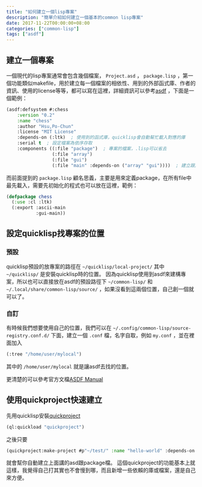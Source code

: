 ```yaml
---
title: "如何建立一個lisp專案"
description: "簡單介紹如何建立一個基本的common lisp專案"
date: 2017-11-22T00:00:00+08:00
categories: ["common-lisp"]
tags: ["asdf"]
---
```

## 建立一個專案
一個現代的lisp專案通常會包含幾個檔案， `Project.asd` ， `package.lisp` ，第一個功能類似makefile，用於建立每一個檔案的相依性、用到的外部函式庫、作者的資訊、使用的license等等，都可以寫在這裡，詳細資訊可以參考[asdf](https://common-lisp.net/project/asdf/) ，下面是一個範例：

``` lisp
(asdf:defsystem #:chess
    :version "0.2"
    :name "chess"
    :author "Hsu,Po-Chun"
    :license "MIT License"
    :depends-on (:ltk)  ; 使用到的函式庫，quicklisp會自動幫忙載入對應的庫
    :serial t  ; 設定檔案為依序存取
    :components ((:file "package")  ; 專案的檔案，.lisp可以省去
                 (:file "array")
                 (:file "gui")
                 (:file "main" :depends-on ("array" "gui"))))  ; 建立跟其他檔案的相依性
```
<!--more-->
而前面提到的 `package.lisp` 顧名思義，主要是用來定義package，在所有file中最先載入，需要先初始化的程式也可以放在這裡，範例：

``` lisp
(defpackage chess
  (:use :cl :ltk)
  (:export :ascii-main
           :gui-main))
```

## 設定quicklisp找專案的位置
### 預設
quicklisp預設的放專案的路徑在 `~/quicklisp/local-project/` 其中 `~/quicklisp/` 是安裝quicklisp時的位置。
因為quicklisp使用到asdf來建構專案，所以也可以直接放在asdf的預設路徑下 `~/common-lisp/` 和 `~/.local/share/common-lisp/source/` ，如果沒看到這兩個位置，自己創一個就可以了。
### 自訂
有時候我們想要使用自己的位置，我們可以在 `~/.config/common-lisp/source-registry.conf.d/` 下面，建立一個 `.conf` 檔，名字自取，例如 `my.conf` ，並在裡面加入

``` lisp
(:tree "/home/user/mylocal")
```
其中的 `/home/user/mylocal` 就是讓asdf去找的位置。

更清楚的可以參考官方文檔[ASDF Manual](https://common-lisp.net/project/asdf/asdf.html#Configuring-ASDF)
## 使用quickproject快速建立
先用quicklisp安裝[quickproject](https://www.xach.com/lisp/quickproject/)

``` lisp
(ql:quickload "quickproject")
```

之後只要

``` lisp
(quickproject:make-project #p"~/test/" :name "hello-world" :depends-on '(ltk))
```

就會幫你自動建立上面講的asd跟package檔。
這個quickproject的功能基本上就這樣，我覺得自己打其實也不會慢到哪，而且新增一些依賴的庫或檔案，還是自己來方便。
